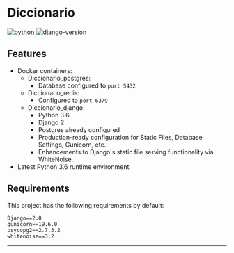 # Diccionario
[![python](https://img.shields.io/badge/python-3.6-blue.svg "python 3.6")](https://docs.python.org/3/whatsnew/3.6.html)
[![django-version](https://img.shields.io/badge/django-2.0-blue.svg "django 2.0")](https://docs.djangoproject.com/en/1.11/releases/1.11/)

## Features

 - Docker containers:
   - Diccionario_postgres:
     - Database configured to `port 5432`
   - Diccionario_redis:
     - Configured to `port 6379`
   - Diccionario_django:
     - Python 3.6
     - Django 2
     - Postgres already configured
     - Production-ready configuration for Static Files, Database Settings, Gunicorn, etc.
     - Enhancements to Django's static file serving functionality via WhiteNoise.
 - Latest Python 3.6 runtime environment.

## Requirements
This project has the following requirements by default:

```
Django==2.0
gunicorn==19.6.0
psycopg2==2.7.3.2
whitenoise==3.2
```
- - -
